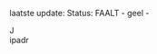 laatste update: 
Status: FAALT - geel - 
<div class="service Y">J</div><div class="service R">ipadr</div>